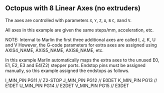 ## Octopus with 8 Linear Axes (no extruders)

The axes are controlled with parameters `X`, `Y`, `Z`, `A`, `B` `C`, `U`and `V`.

All axes in this example are given the same steps/mm, acceleration, etc.

NOTE: Internal to Marlin the first three additional axes are called I, J, K, U and V However, the
G-code parameters for extra axes are assigned using AXIS4_NAME, AXIS5_NAME, AXIS6_NAME, etc.

In this example Marlin automatically maps the extra axes to the unused E0, E1, E2, E3 and E4(Z2) stepper ports.
Endstop pins must be assigned manually, so this example assigned the endstops as follows.

I_MIN_PIN PG11  // Z2-STOP
J_MIN_PIN PG12  // E0DET
K_MIN_PIN PG13  // E1DET
U_MIN_PIN PG14  // E2DET
V_MIN_PIN PG15  // E3DET
